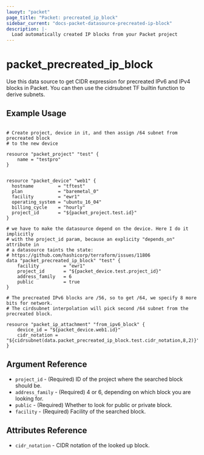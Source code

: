 ```yaml
---
lauoyt: "packet"
page_title: "Packet: precreated_ip_block"
sidebar_current: "docs-packet-datasource-precreated-ip-block"
description: |-
  Load automatically created IP blocks from your Packet project
---
```


# packet\_precreated\_ip\_block

Use this data source to get CIDR expression for precreated IPv6 and IPv4 blocks in Packet.
You can then use the cidrsubnet TF builtin function to derive subnets.

## Example Usage

```hcl

# Create project, device in it, and then assign /64 subnet from precreated block
# to the new device

resource "packet_project" "test" {
    name = "testpro"
}


resource "packet_device" "web1" {
  hostname         = "tftest"
  plan             = "baremetal_0"
  facility         = "ewr1"
  operating_system = "ubuntu_16_04"
  billing_cycle    = "hourly"
  project_id       = "${packet_project.test.id}"
}

# we have to make the datasource depend on the device. Here I do it implicitly
# with the project_id param, because an explicity "depends_on" attribute in
# a datasource taints the state:
# https://github.com/hashicorp/terraform/issues/11806
data "packet_precreated_ip_block" "test" {
    facility         = "ewr1"
    project_id       = "${packet_device.test.project_id}"
    address_family   = 6
    public           = true
}

# The precreated IPv6 blocks are /56, so to get /64, we specify 8 more bits for network.
# The cirdsubnet interpolation will pick second /64 subnet from the precreated block.

resource "packet_ip_attachment" "from_ipv6_block" {
    device_id = "${packet_device.web1.id}"
    cidr_notation = "${cidrsubnet(data.packet_precreated_ip_block.test.cidr_notation,8,2)}"
}

```

## Argument Reference

 * `project_id` - (Required) ID of the project where the searched block should be.
 * `address_family` - (Required) 4 or 6, depending on which block you are looking for.
 * `public` - (Required) Whether to look for public or private block. 
 * `facility` - (Required) Facility of the searched block.

## Attributes Reference

 * `cidr_notation` - CIDR notation of the looked up block.

